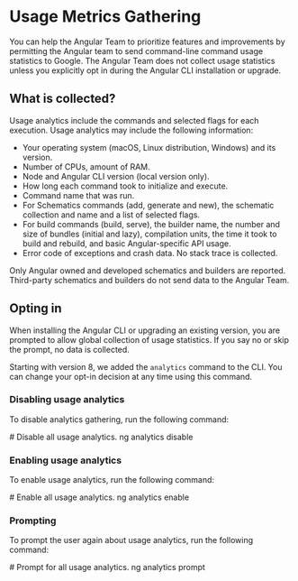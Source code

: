 # Usage Metrics Gathering

You can help the Angular Team to prioritize features and improvements by permitting the Angular team to send command-line command usage statistics to Google.
The Angular Team does not collect usage statistics unless you explicitly opt in during the Angular CLI installation or upgrade.

## What is collected?

Usage analytics include the commands and selected flags for each execution.
Usage analytics may include the following information:

*   Your operating system \(macOS, Linux distribution, Windows\) and its version.
*   Number of CPUs, amount of RAM.
*   Node and Angular CLI version \(local version only\).
*   How long each command took to initialize and execute.
*   Command name that was run.
*   For Schematics commands \(add, generate and new\), the schematic collection and name and a list of selected flags.
*   For build commands \(build, serve\), the builder name, the number and size of bundles \(initial and lazy\), compilation units, the time it took to build and rebuild, and basic Angular-specific API usage.
*   Error code of exceptions and crash data. No stack trace is collected.

Only Angular owned and developed schematics and builders are reported.
Third-party schematics and builders do not send data to the Angular Team.

## Opting in

When installing the Angular CLI or upgrading an existing version, you are prompted to allow global collection of usage statistics.
If you say no or skip the prompt, no data is collected.

Starting with version 8, we added the `analytics` command to the CLI.
You can change your opt-in decision at any time using this command.

### Disabling usage analytics

To disable analytics gathering, run the following command:

<code-example format="shell" language="shell">

&num; Disable all usage analytics.
ng analytics disable

</code-example>

### Enabling usage analytics

To enable usage analytics, run the following command:

<code-example format="shell" language="shell">

&num; Enable all usage analytics.
ng analytics enable

</code-example>

### Prompting

To prompt the user again about usage analytics, run the following command:

<code-example format="shell" language="shell">

&num; Prompt for all usage analytics.
ng analytics prompt

</code-example>
